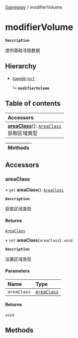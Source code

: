 [Gameplay](../modules/Gameplay.Gameplay.md) / modifierVolume

# modifierVolume <Badge type="tip" text="Class" />

**`Description`**

提供基础寻路数据

## Hierarchy

- [`GameObject`](Gameplay.GameObject.md)

  ↳ **`modifierVolume`**

## Table of contents

| Accessors |
| :-----|
| **[areaClass](Gameplay.modifierVolume.md#areaclass)**(): [`AreaClass`](../enums/Gameplay.AreaClass.md) <br> 获取区域类型|

| Methods |
| :-----|

## Accessors

### areaClass

• `get` **areaClass**(): [`AreaClass`](../enums/Gameplay.AreaClass.md)

**`Description`**

获取区域类型

#### Returns

[`AreaClass`](../enums/Gameplay.AreaClass.md)

• `set` **areaClass**(`areaClass`): `void`

**`Description`**

设置区域类型

#### Parameters

| Name | Type |
| :------ | :------ |
| `areaClass` | [`AreaClass`](../enums/Gameplay.AreaClass.md) |

#### Returns

`void`


## Methods